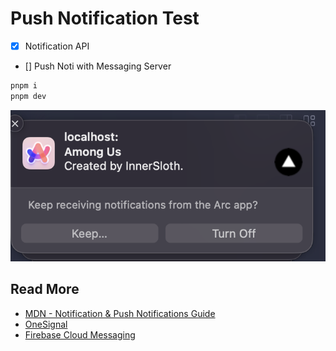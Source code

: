 # Push Notification Test

- [x] Notification API
- [] Push Noti with Messaging Server

```bash
pnpm i
pnpm dev
```

![preview](docs/image.png)

## Read More

- [MDN - Notification & Push Notifications Guide](https://developer.mozilla.org/en-US/docs/Web/Progressive_web_apps/Tutorials/js13kGames/Re-engageable_Notifications_Push)
- [OneSignal](https://onesignal.com/onesignal-vs-firebase-cloud-messaging?_bt=674756738328&_bk=firebase%20cloud%20messaging&_bm=e&_bn=g&_bg=152510077374*)
- [Firebase Cloud Messaging](https://firebase.google.com/docs/cloud-messaging)
